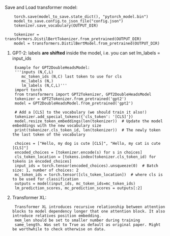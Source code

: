 Save and Load transformer model:
                
        torch.save(model_to_save.state_dict(), "pytorch_model.bin")
        model_to_save.config.to_json_file("config.json")
        tokenizer.save_vocabulary(OUTPUT_DIR)
        
        tokenizer = transformers.DistilBertTokenizer.from_pretrained(OUTPUT_DIR)
        model = transformers.DistilBertModel.from_pretrained(OUTPUT_DIR)

1. GPT-2:
  labels **are shifted** inside the model, i.e. you can set lm_labels = input_ids
                
        Example for GPT2DoubleHeadsModel:
        '''inputs (N,C,L)
           mc_token_ids (N,C) last token to use for cls
           mc_labels (N,)
           lm_labels (N,C,L)'''
        import torch
        from transformers import GPT2Tokenizer, GPT2DoubleHeadsModel
        tokenizer = GPT2Tokenizer.from_pretrained('gpt2')
        model = GPT2DoubleHeadsModel.from_pretrained('gpt2')
        
        # Add a [CLS] to the vocabulary (we should train it also!)
        tokenizer.add_special_tokens({'cls_token': '[CLS]'})
        model.resize_token_embeddings(len(tokenizer))  # Update the model embeddings with the new vocabulary size
        print(tokenizer.cls_token_id, len(tokenizer))  # The newly token the last token of the vocabulary
        
        choices = ["Hello, my dog is cute [CLS]", "Hello, my cat is cute [CLS]"]
        encoded_choices = [tokenizer.encode(s) for s in choices]
        cls_token_location = [tokens.index(tokenizer.cls_token_id) for tokens in encoded_choices]
        input_ids = torch.tensor(encoded_choices).unsqueeze(0)  # Batch size: 1, number of choices: 2
        mc_token_ids = torch.tensor([cls_token_location])  # where cls is to be used for classification
        outputs = model(input_ids, mc_token_ids=mc_token_ids)
        lm_prediction_scores, mc_prediction_scores = outputs[:2]

2. Transformer XL:
               
        Transformer XL introduces recursive relationship between attention blocks to model dependency longer that one attention block. It also introduce relatives position embedding.
        mem_len should be set to smaller number during training
        same_length. Was set to True as default as original paper. Might be worthwhile to check otherwise on data. 
  
